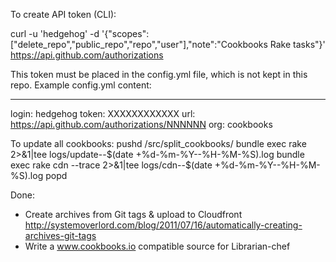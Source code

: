 To create API token (CLI):

  curl -u 'hedgehog' -d '{"scopes":["delete_repo","public_repo","repo","user"],"note":"Cookbooks Rake tasks"}' https://api.github.com/authorizations

This token must be placed in the config.yml file, which is not kept in this repo.
Example config.yml content:

---
login: hedgehog
token: XXXXXXXXXXXX
url: https://api.github.com/authorizations/NNNNNN
org: cookbooks

To update all cookbooks:
  pushd /src/split_cookbooks/
    bundle exec rake 2>&1|tee logs/update--$(date +%d-%m-%Y--%H-%M-%S).log
    bundle exec rake cdn --trace 2>&1|tee logs/cdn--$(date +%d-%m-%Y--%H-%M-%S).log
  popd


Done:
- Create archives from Git tags & upload to Cloudfront
  http://systemoverlord.com/blog/2011/07/16/automatically-creating-archives-git-tags
- Write a www.cookbooks.io compatible source for Librarian-chef